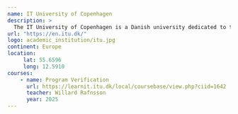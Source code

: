 ```yaml
---
name: IT University of Copenhagen
description: >
  The IT University of Copenhagen is a Danish university dedicated to the digital world, offering research and education in IT and related fields.
url: "https://en.itu.dk/"
logo: academic_institution/itu.jpg
continent: Europe
location:
     lat: 55.6596
     long: 12.5910
courses:
    - name: Program Verification
      url: https://learnit.itu.dk/local/coursebase/view.php?ciid=1642
      teacher: Willard Rafnsson
      year: 2025
---
```

